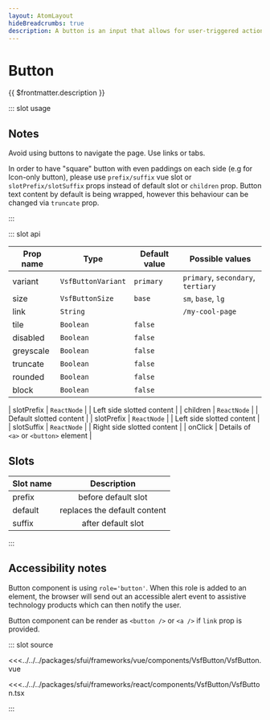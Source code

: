 ```yaml
---
layout: AtomLayout
hideBreadcrumbs: true
description: A button is an input that allows for user-triggered actions when clicked or pressed. Used for submitting a form, opening and closing a dialog or dropdowns, confirm and cancel an action.
---
```

# Button

{{ $frontmatter.description }}

::: slot usage
## Notes

Avoid using buttons to navigate the page. Use links or tabs.

In order to have "square" button with even paddings on each side (e.g for Icon-only button), please use `prefix/suffix` vue slot or `slotPrefix/slotSuffix` props instead of default slot or `children` prop.
Button text content by default is being wrapped, however this behaviour can be changed via `truncate` prop.

<Generate />
:::

::: slot api

| Prop name | Type                | Default value | Possible values                    |
| --------- | ------------------- | ------------- | ---------------------------------- |
| variant   | `VsfButtonVariant` | `primary`     | `primary`, `secondary`, `tertiary` |
| size      | `VsfButtonSize`    | `base`        | `sm`, `base`, `lg`                 |
| link      | `String`            |               | `/my-cool-page`                    |
| tile      | `Boolean`           | `false`       |                                    |
| disabled  | `Boolean`           | `false`       |                                    |
| greyscale | `Boolean`           | `false`       |                                    |
| truncate  | `Boolean`           | `false`       |                                    |
| rounded   | `Boolean`           | `false`       |                                    |
| block     | `Boolean`           | `false`       |                                    |
<!-- react -->
| slotPrefix | `ReactNode` | | Left side slotted content |
| children | `ReactNode` | | Default slotted content |
| slotPrefix | `ReactNode` | | Left side slotted content |
| slotSuffix | `ReactNode` | | Right side slotted content |
| onClick     | Details of `<a>` or `<button>` element |
<!-- end react -->

<!-- vue -->
## Slots

| Slot name |         Description          |
| --------- | :--------------------------: |
| prefix    |     before default slot      |
| default   | replaces the default content |
| suffix    |      after default slot      |
<!-- end vue -->

:::
## Accessibility notes

Button component is using `role='button'`. When this role is added to an element, the browser will send out an accessible alert event to assistive technology products which can then notify the user.

Button component can be render as `<button />` or `<a />` if `link` prop is provided.

::: slot source
<!-- vue -->
<<<../../../packages/sfui/frameworks/vue/components/VsfButton/VsfButton.vue
<!-- end vue -->
<!-- react -->
<<<../../../packages/sfui/frameworks/react/components/VsfButton/VsfButton.tsx
<!-- end react -->
:::